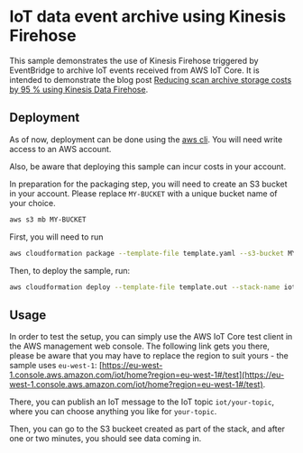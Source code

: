 # IoT data event archive using Kinesis Firehose

This sample demonstrates the use of Kinesis Firehose triggered by EventBridge to 
archive IoT events received from AWS IoT Core. It is intended to demonstrate the 
blog post [Reducing scan archive storage costs by 95 % using Kinesis Data Firehose](https://engineering.proglove.com/blog/2023/10/18/reducing-scan-archive-storage-costs-by-95-percent-using-kinesis-data-frehose.html).

## Deployment

As of now, deployment can be done using the [aws cli](https://docs.aws.amazon.com/cli/latest/userguide/getting-started-install.html).
You will need write access to an AWS account.

Also, be aware that deploying this sample can incur costs in your account.

In preparation for the packaging step, you will need to create an S3 bucket in your account.
Please replace `MY-BUCKET` with a unique bucket name of your choice.

```bash
aws s3 mb MY-BUCKET
```

First, you will need to run

```bash
aws cloudformation package --template-file template.yaml --s3-bucket MY-BUCKET template.out
```

Then, to deploy the sample, run:

```bash
aws cloudformation deploy --template-file template.out --stack-name iot-sample --capabilities CAPABILITY_NAMED_IAM
```

## Usage

In order to test the setup, you can simply use the AWS IoT Core test client in the AWS management web console.
The following link gets you there, please be aware that you may have to replace the region to suit yours - the sample 
uses `eu-west-1`: [https://eu-west-1.console.aws.amazon.com/iot/home?region=eu-west-1#/test](https://eu-west-1.console.aws.amazon.com/iot/home?region=eu-west-1#/test).

There, you can publish an IoT message to the IoT topic `iot/your-topic`, where you can choose anything you like for `your-topic`.

Then, you can go to the S3 buckeet created as part of the stack, and after one or two minutes, you should see data coming in.
